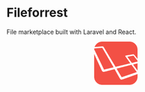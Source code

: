 # Fileforrest
File marketplace built with Laravel and React. 

<p align="center">
    <img title="Laravel Zero" height="100" 
         src="https://raw.githubusercontent.com/Ajvaro/fileforrest/master/public/images/laravel_logo.png" />
</p>
